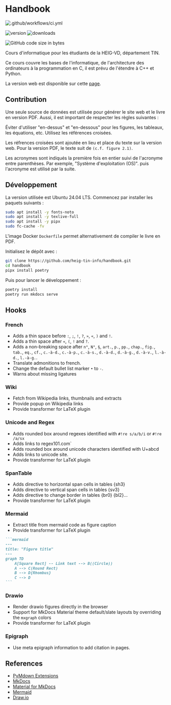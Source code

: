 # Handbook

![.github/workflows/ci.yml](https://github.com/heig-tin-info/handbook/workflows/.github/workflows/ci.yml/badge.svg?branch=master)

![version](https://img.shields.io/github/v/release/heig-tin-info/handbook)
![downloads](https://img.shields.io/github/downloads/heig-tin-info/handbook/latest/total)

![GitHub code size in bytes](https://img.shields.io/github/languages/code-size/heig-tin-info/handbook)

Cours d'informatique pour les étudiants de la HEIG-VD, département TIN.

Ce cours couvre les bases de l'informatique, de l'architecture des ordinateurs à la programmation en C, il est prévu de l'étendre à C++ et Python.

La version web est disponible sur cette [page](https://heig-tin-info.github.io/handbook/).

## Contribution

Une seule source de données est utilisée pour générer le site web et le livre en version PDF. Aussi, il est important de respecter les règles suivantes :

Éviter d'utiliser "en-dessus" et "en-dessous" pour les figures, les tableaux, les équations, etc. Utilisez les références croisées.

Les réfrences croisées sont ajoutée en lieu et place du texte sur la version web. Pour la version PDF, le texte suit de `(c.f. figure 2.1)`.

Les acronymes sont indiqués la première fois en entier suivi de l'acronyme entre parenthèses. Par exemple, "Système d'exploitation (OS)". puis l'acronyme est utilisé par la suite.

## Développement

La version utilisée est Ubuntu 24.04 LTS. Commencez par installer les paquets suivants :

```bash
sudo apt install -y fonts-noto
sudo apt install -y texlive-full
sudo apt install -y pipx
sudo fc-cache -fv
```

L'image Docker `Dockerfile` permet alternativement de compiler le livre en PDF.

Initialisez le dépôt  avec :

```bash
git clone https://github.com/heig-tin-info/handbook.git
cd handbook
pipx install poetry
```

Puis pour lancer le développement :

```bash
poetry install
poetry run mkdocs serve
```
## Hooks

### French

- Adds a thin space before `:`, `;`, `!`, `?`, `»`, `«`, `)` and `!`.
- Adds a thin space after `«`, `(`, `!` and `?`.
- Adds a non-breaking space after `n°`, `N°`, `§`, `art.`, `p.`, `pp.`, `chap.`, `fig.`, `tab.`, `eq.`, `cf.`, `c.-à-d.`, `c.-à-p.`, `c.-à-s.`, `d.-à-d.`, `d.-à-g.`, `d.-à-v.`, `l.-à-d.`, `l.-à-g.`.
- Translate admonitions to french.
- Change the default bullet list marker `•` to `-`.
- Warns about missing ligatures

### Wiki

- Fetch from Wikipedia links, thumbnails and extracts
- Provide popup on Wikipedia links
- Provide transformer for LaTeX plugin

### Unicode and Regex

- Adds rounded box around regexes identified with `#!re s/a/b/i` or `#!re /a/sx`
- Adds links to regex101.com`
- Adds rounded box around unicode characters identified with U+abcd
- Adds links to unicode site.
- Provide transformer for LaTeX plugin

### SpanTable

- Adds directive to horizontal span cells in tables {sh3}
- Adds directive to vertical span cells in tables {sv3}
- Adds directive to change border in tables {br0} {bl2}...
- Provide transformer for LaTeX plugin

### Mermaid

- Extract title from mermaid code as figure caption
- Provide transformer for LaTeX plugin

````md
```mermaid
---
title: "Figure title"
---
graph TD
    A[Square Rect] -- Link text --> B((Circle))
    A --> C(Round Rect)
    B --> D{Rhombus}
    C --> D
```
````

### Drawio

- Render drawio figures directly in the browser
- Support for MkDocs Material theme default/slate layouts by overriding the `mxgraph` colors
- Provide transformer for LaTeX plugin

### Epigraph

- Use meta epigraph information to add citation in pages.



## References

- [PyMdown Extensions](https://facelessuser.github.io/pymdown-extensions)
- [MkDocs](https://www.mkdocs.org/)
- [Material for MkDocs](https://squidfunk.github.io/mkdocs-material/)
- [Mermaid](https://mermaid.js.org/)
- [Draw.io](https://www.draw.io/)